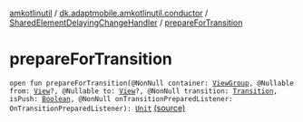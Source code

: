 [amkotlinutil](../../index.md) / [dk.adaptmobile.amkotlinutil.conductor](../index.md) / [SharedElementDelayingChangeHandler](index.md) / [prepareForTransition](./prepare-for-transition.md)

# prepareForTransition

`open fun prepareForTransition(@NonNull container: `[`ViewGroup`](https://developer.android.com/reference/android/view/ViewGroup.html)`, @Nullable from: `[`View`](https://developer.android.com/reference/android/view/View.html)`?, @Nullable to: `[`View`](https://developer.android.com/reference/android/view/View.html)`?, @NonNull transition: `[`Transition`](https://developer.android.com/reference/android/transition/Transition.html)`, isPush: `[`Boolean`](https://kotlinlang.org/api/latest/jvm/stdlib/kotlin/-boolean/index.html)`, @NonNull onTransitionPreparedListener: OnTransitionPreparedListener): `[`Unit`](https://kotlinlang.org/api/latest/jvm/stdlib/kotlin/-unit/index.html) [(source)](https://github.com/adaptmobile-organization/amkotlinutil/tree/master/amkotlinutil/amkotlinutil/src/main/java/dk/adaptmobile/amkotlinutil/conductor/SharedElementDelayingChangeHandler.java#L46)